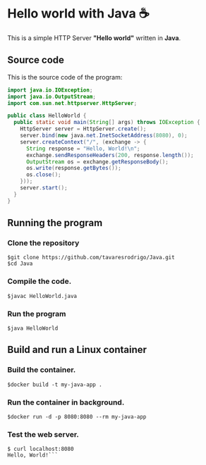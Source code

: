 # Hello world with Java :coffee:

This is a simple HTTP Server **"Hello world"** written in **Java**.

## Source code

This is the source code of the program:

```java
import java.io.IOException;
import java.io.OutputStream;
import com.sun.net.httpserver.HttpServer;

public class HelloWorld {
  public static void main(String[] args) throws IOException {
    HttpServer server = HttpServer.create();
    server.bind(new java.net.InetSocketAddress(8080), 0);
    server.createContext("/", (exchange -> {
      String response = "Hello, World!\n";
      exchange.sendResponseHeaders(200, response.length());
      OutputStream os = exchange.getResponseBody();
      os.write(response.getBytes());
      os.close();
    }));
    server.start();
  }
}
```


## Running the program 

### Clone the repository 
```console
$git clone https://github.com/tavaresrodrigo/Java.git
$cd Java
```

### Compile the code.

```console
$javac HelloWorld.java
```

### Run the program

```console
$java HelloWorld
```

## Build and run a Linux container

### Build the container.

```console
$docker build -t my-java-app .
```

### Run the container in background.

```console
$docker run -d -p 8080:8080 --rm my-java-app
```

### Test the web server.

```console 
$ curl localhost:8080
Hello, World!``` 
```